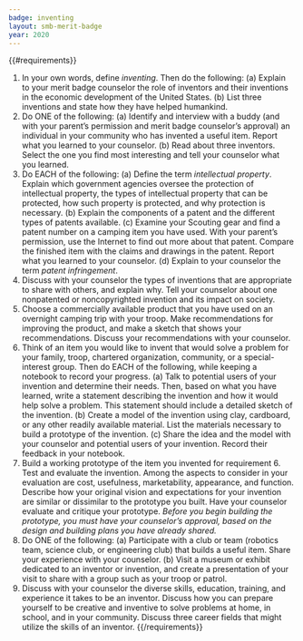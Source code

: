 ```yaml
---
badge: inventing
layout: smb-merit-badge
year: 2020
---
```


{{#requirements}}
1. In your own words, define *inventing*. Then do the following:
    (a) Explain to your merit badge counselor the role of inventors and their inventions in the economic development of the United States.
    (b) List three inventions and state how they have helped humankind.
2. Do ONE of the following:
    (a) Identify and interview with a buddy (and with your parent’s permission and merit badge counselor’s approval) an individual in your community who has invented a useful item. Report what you learned to your counselor.
    (b) Read about three inventors. Select the one you find most interesting and tell your counselor what you learned.
3. Do EACH of the following:
    (a) Define the term *intellectual property*. Explain which government agencies oversee the protection of intellectual property, the types of intellectual property that can be protected, how such property is protected, and why protection is necessary.
    (b) Explain the components of a patent and the different types of patents available.
    (c) Examine your Scouting gear and find a patent number on a camping item you have used. With your parent’s permission, use the Internet to find out more about that patent. Compare the finished item with the claims and drawings in the patent. Report what you learned to your counselor.
    (d) Explain to your counselor the term *patent infringement*.
4. Discuss with your counselor the types of inventions that are appropriate to share with others, and explain why. Tell your counselor about one nonpatented or noncopyrighted invention and its impact on society.
5. Choose a commercially available product that you have used on an overnight camping trip with your troop. Make recommendations for improving the product, and make a sketch that shows your recommendations. Discuss your recommendations with your counselor.
6. Think of an item you would like to invent that would solve a problem for your family, troop, chartered organization, community, or a special-interest group. Then do EACH of the following, while keeping a notebook to record your progress.
    (a) Talk to potential users of your invention and determine their needs. Then, based on what you have learned, write a statement describing the invention and how it would help solve a problem. This statement should include a detailed sketch of the invention.
    (b) Create a model of the invention using clay, cardboard, or any other readily available material. List the materials necessary to build a prototype of the invention.
    (c) Share the idea and the model with your counselor and potential users of your invention. Record their feedback in your notebook.
7. Build a working prototype of the item you invented for requirement 6. Test and evaluate the invention. Among the aspects to consider in your evaluation are cost, usefulness, marketability, appearance, and function. Describe how your original vision and expectations for your invention are similar or dissimilar to the prototype you built. Have your counselor evaluate and critique your prototype.
    *Before you begin building the prototype, you must have your counselor’s approval, based on the design and building plans you have already shared.*
8. Do ONE of the following:
    (a) Participate with a club or team (robotics team, science club, or engineering club) that builds a useful item. Share your experience with your counselor.
    (b) Visit a museum or exhibit dedicated to an inventor or invention, and create a presentation of your visit to share with a group such as your troop or patrol.
9. Discuss with your counselor the diverse skills, education, training, and experience it takes to be an inventor. Discuss how you can prepare yourself to be creative and inventive to solve problems at home, in school, and in your community. Discuss three career fields that might utilize the skills of an inventor.
{{/requirements}}
